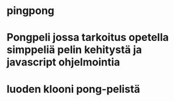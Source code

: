 # pingpong
# Pongpeli jossa tarkoitus opetella simppeliä pelin kehitystä ja javascript ohjelmointia 
# luoden klooni pong-pelistä